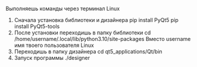 Выполняешь команды через терминал Linux

1) Сначала установка библиотеки и дизайнера
pip install PyQt5
pip install PyQt5-tools
2) После установки переходишь в папку библиотеки
cd /home/username/.local/lib/python3.10/site-packages
Вместо username имя твоего пользователя Linux
3) Переходишь в папку дизайнера
cd qt5_applications/Qt/bin
4) Запуск программы
./designer
